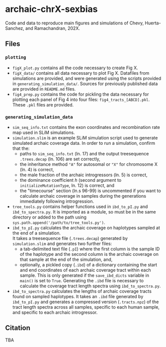 # archaic-chrX-sexbias
Code and data to reproduce main figures and simulations of Chevy, Huerta-Sanchez, and Ramachandran, 202X.

## Files
### `plotting`
  - `figX_plot.py` contains all the code necessary to create Fig X.
  - `figX_data/` contains all data necessary to plot Fig X.  Datafiles from simulations are provided, and were generated using the scripts provided in `generating_simulation_data/`.  Sources for previously published data are provided in `README.md` files. 
  - `fig4_prep.py` contains the code for pickling the data necessary for plotting each panel of Fig 4 into four files: `fig4_tracts_[ABCD].pkl`.  These `.pkl` files are provided. 
### `generating_simulation_data`
 - `sim_seq_info.txt` contains the exon coordinates and recombination rate map used in SLiM simulations.
 - `simulation.slim` is an example SLiM simulation script used to generate simulated archaic coverage data.  In order to run a simulation, confirm that the:
   - paths to `sim_seq_info.txt` (ln. 17) and the output treesequence `.trees.decap` (ln. 106) are set correctly,
   - the inheritance method `"A"` for autosomal or `"X"` for chromosome X (ln. 4) is correct,
   - the male fraction of the archaic introgressors (ln. 5) is correct,
   - the dominance coefficient $h$ (second argument to `initializeMutationType`, ln. 12) is correct, and
   - the "timecourse" section (ln.s 96-99) is uncommented if you want to calculate archaic coverage in samples during the generations immediately following introgression.
 - `tree_tools.py` contains helper functions used in `ibd_to_pI.py` and `ibd_to_spectra.py`.
 It is imported as a module, so must be in the same directory or added to the path using `sys.path.append('/path/to/tree_tools.py')`.
 - `ibd_to_pI.py` calculates the archaic coverage on haplotypes sampled at the end of a simulation.  
 It takes a treesequence file (`.trees.decap`) generated by `simulation.slim` and generates two further files:  
    - a tab-delimited text file (`.pI`) where the first column is the sample ID of the haplotype and the second column is the archaic coverage on that sample at the end of the simulation, and, 
    - optionally, a pickled copy (`.ibd`) of a dictionary containing the start and end coordinates of each archaic coverage tract within each sample.
    This is only generated if the `save_ibd_dicts` variable in `main()` is set to `True`.
    Generating the `.ibd` file is necessary to calculate the coverage tract length spectra using `ibd_to_spectra.py`.
 - `ibd_to_spectra.py` calculates the lengths of archaic coverage tracts found on sampled haplotypes.  It takes an `.ibd` file generated by `ibd_to_pI.py` and generates a compressed version (`.tracts.npz`) of the tract length spectra across all samples, specific to each human sample, and specific to each archaic introgressor.  


## Citation
TBA
